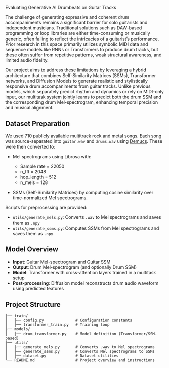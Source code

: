 Evaluating Generative AI Drumbeats on Guitar Tracks

The challenge of generating expressive and coherent drum accompaniments remains a significant barrier for solo guitarists and independent musicians. Traditional solutions such as DAW-based programming or loop libraries are either time-consuming or musically generic, often failing to reflect the intricacies of a guitarist’s performance. Prior research in this space primarily utilizes symbolic MIDI data and sequence models like RNNs or Transformers to produce drum tracks, but these often suffer from repetitive patterns, weak structural awareness, and limited audio fidelity.

Our project aims to address these limitations by leveraging a hybrid architecture that combines Self-Similarity Matrices (SSMs), Transformer networks, and Diffusion Models to generate realistic and stylistically responsive drum accompaniments from guitar tracks. Unlike previous models, which separately predict rhythm and dynamics or rely on MIDI-only input, our multitask system jointly learns to predict both the drum SSM and the corresponding drum Mel-spectrogram, enhancing temporal precision and musical alignment.

## Dataset Preparation

We used 710 publicly available multitrack rock and metal songs. Each song was source-separated into `guitar.wav` and `drums.wav` using [Demucs](https://github.com/facebookresearch/demucs). These were then converted to:

- Mel spectrograms using Librosa with:
  - Sample rate = 22050
  - n_fft = 2048
  - hop_length = 512
  - n_mels = 128

- SSMs (Self-Similarity Matrices) by computing cosine similarity over time-normalized Mel spectrograms.

Scripts for preprocessing are provided:
- `utils/generate_mels.py`: Converts `.wav` to Mel spectrograms and saves them as `.npy`
- `utils/generate_ssms.py`: Computes SSMs from Mel spectrograms and saves them as `.npy`

## Model Overview

- **Input**: Guitar Mel-spectrogram and Guitar SSM
- **Output**: Drum Mel-spectrogram (and optionally Drum SSM)
- **Model**: Transformer with cross-attention layers trained in a multitask setup
- **Post-processing**: Diffusion model reconstructs drum audio waveform using predicted features

## Project Structure

```
├── train/
│   ├── config.py              # Configuration constants
│   ├── transformer_train.py   # Training loop
├── models/
│   ├── drum_transformer.py    # Model definition (Transformer/SSM-based)
├── utils/
│   ├── generate_mels.py       # Converts .wav to Mel spectrograms
│   ├── generate_ssms.py       # Converts Mel spectrograms to SSMs
│   ├── dataset.py             # Dataset utilities
└── README.md                  # Project overview and instructions
```

